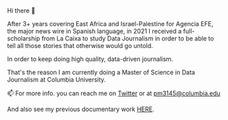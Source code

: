 Hi there 👋

After 3+ years covering East Africa and Israel-Palestine for Agencia EFE, the major news wire in Spanish language, in 2021 I received a full-scholarship from La Caixa to study Data Journalism in order to be able to tell all those stories that otherwise would go untold.

In order to keep doing high quality, data-driven journalism. 

That's the reason I am currently doing a Master of Science in Data Journalism at Columbia University.

📫 For more info. you can reach me on [Twitter](https://twitter.com/martinezsastre) or at pm3145@columbia.edu

And also see my previous documentary work [HERE](http://patriciamartisa.com/).
